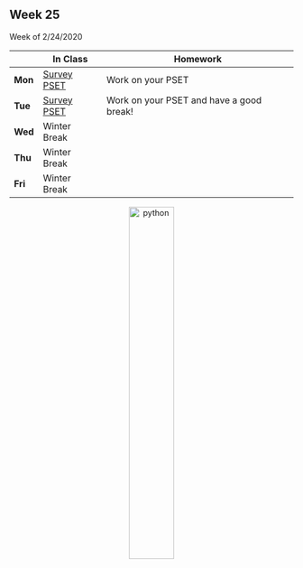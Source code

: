 <meta http-equiv="refresh" content="300"/>

## Week 25  
Week of 2/24/2020 

  |       |In Class               |Homework   |
  |-------|---------              |---------  |
  |**Mon**|[Survey PSET](https://docs.cs50.net/2019/ap/problems/survey/survey.html) |Work on your PSET |
  |**Tue**|[Survey PSET](https://docs.cs50.net/2019/ap/problems/survey/survey.html) |Work on your PSET and have a good break! |
  |**Wed**|Winter Break | |
  |**Thu**|Winter Break | |
  |**Fri**|Winter Break | |

<div style="text-align:center">
<img src="https://cdn.lynda.com/course/661773/661773-637122005058334771-16x9.jpg" alt="python" width="40%">

</div>
